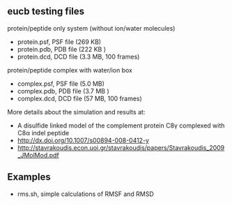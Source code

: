 ## eucb testing files

protein/peptide only system (without ion/water molecules)
* protein.psf, PSF file (269 KB)
* protein.pdb, PDB file (222 KB )
* protein.dcd, DCD file (3.3 MB, 100 frames)

protein/peptide complex with water/ion box
* complex.psf, PSF file (5.0 MB)
* complex.pdb, PDB file (3.7 MB )
* complex.dcd, DCD file (57 MB, 100 frames)

More details about the simulation and results at:
* A disulfide linked model of the complement protein C8γ complexed with C8α indel peptide 
* http://dx.doi.org/10.1007/s00894-008-0412-y
* http://stavrakoudis.econ.uoi.gr/stavrakoudis/papers/Stavrakoudis_2009_JMolMod.pdf

## Examples
* rms.sh, simple calculations of RMSF and RMSD
